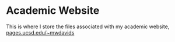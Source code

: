 # Academic Website

This is where I store the files associated with my academic website, [pages.ucsd.edu/~mwdavids](pages.ucsd.edu/~mwdavids)